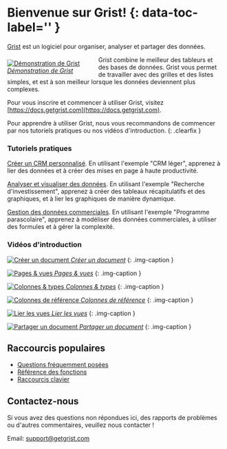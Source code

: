 # Bienvenue sur Grist! {: data-toc-label='' }

[Grist](https://www.getgrist.com) est un logiciel pour organiser, analyser et partager des données.

<div class="img-caption clearfix" style="float: left; width: 188px; margin: 8px 24px 8px 0px;">
  <a href="#" data-toggle="modal" data-target="#video-modal"
    data-theVideo="https://www.youtube.com/embed/XYZ_ZGSxU00">
  <img alt="Démonstration de Grist" src="https://img.youtube.com/vi/XYZ_ZGSxU00/0.jpg">
  <em>Démonstration de Grist</em>
  </a>
</div>
Grist combine le meilleur des tableurs et des bases de données. Grist vous permet de travailler avec des grilles et des listes simples, et est à son meilleur lorsque les données deviennent plus complexes.

Pour vous inscrire et commencer à utiliser Grist, visitez [https://docs.getgrist.com](https://docs.getgrist.com).

Pour apprendre à utiliser Grist, nous vous recommandons de commencer par nos tutoriels pratiques ou nos vidéos d'introduction.
{: .clearfix }

<div class="row" markdown="1">

<div class="col-md-6" markdown="1">

### Tutoriels pratiques

[Créer un CRM personnalisé](lightweight-crm.md). En utilisant l'exemple "CRM léger",
apprenez à lier des données et à créer des mises en page à haute productivité.

[Analyser et visualiser des données](investment-research.md). En utilisant l'exemple "Recherche d'investissement",
apprenez à créer des tableaux récapitulatifs et des graphiques, et à lier les graphiques de manière dynamique.

[Gestion des données commerciales](afterschool-program.md). En utilisant l'exemple "Programme parascolaire",
apprenez à modéliser des données commerciales, à utiliser des formules et à gérer la complexité.

</div>

<div class="col-md-6 column-images" markdown="1">

### Vidéos d'introduction

[![Créer un document](https://img.youtube.com/vi/eL0EU_Fv_TI/0.jpg) *Créer un document*](creating-doc.md)
{: .img-caption }

[![Pages & vues](https://img.youtube.com/vi/vTfOUEFR73Y/0.jpg) *Pages & vues*](page-widgets.md)
{: .img-caption }

[![Colonnes & types](https://img.youtube.com/vi/kEKYcW3h4V8/0.jpg) *Colonnes & types*](col-types.md)
{: .img-caption }

[![Colonnes de référence](https://img.youtube.com/vi/fkn2YCxEvTc/0.jpg) *Colonnes de&nbsp;référence*](col-refs.md)
{: .img-caption }

[![Lier les vues](https://img.youtube.com/vi/F5m_je0QKvs/0.jpg) *Lier les vues*](linking-widgets.md)
{: .img-caption }

[![Partager un document](https://img.youtube.com/vi/vJpcC3-FHF8/0.jpg) *Partager un document*](sharing.md)
{: .img-caption }

</div>

</div>

## Raccourcis populaires

- [Questions fréquemment posées](FAQ.md)
- [Référence des fonctions](functions.md)
- [Raccourcis clavier](keyboard-shortcuts.md)


<!--

![Créer un document](https://img.youtube.com/vi/TODO/0.jpg) *Trier & filtrer*
{: .img-caption .coming-soon }

![Créer un document](https://img.youtube.com/vi/TODO/0.jpg) *Écrire des formules*
{: .img-caption .coming-soon }

![Créer un document](https://img.youtube.com/vi/TODO/0.jpg) *Résumer des données*
{: .img-caption .coming-soon }

![Créer un document](https://img.youtube.com/vi/TODO/0.jpg) *Équipes et espaces de travail*
{: .img-caption .coming-soon }

-->
## Contactez-nous

Si vous avez des questions non répondues ici, des rapports de problèmes ou d'autres commentaires,
veuillez nous contacter !

Email: <support@getgrist.com>
